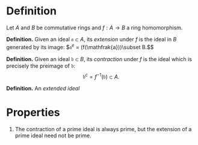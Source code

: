 # Definition
Let $A$ and $B$ be commutative rings and $f:A\to B$ a ring homomorphism.

**Definition.** Given an ideal $\mathfrak{a}\subset A$, its _extension_ under $f$ is the ideal in $B$ generated by its image: $$\mathfrak{a}^e$ = (f(\mathfrak{a}))\subset B.$$

**Definition.** Given an ideal $\mathfrak{b}\subset B$, its _contraction_ under $f$ is the ideal which is precisely the preimage of $\mathfrak{b}$: $$\mathfrak{b}^c=f^{-1}(\mathfrak{b})\subset A.$$

**Definition.** An _extended ideal_

# Properties
1. The contraction of a prime ideal is always prime, but the extension of a prime ideal need not be prime.